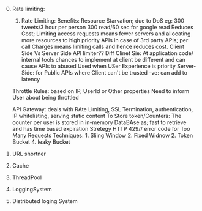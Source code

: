 0. Rate limiting:
     1. Rate Limiting:
    Benefits:
	    Resource Starvation; due to DoS
		eg: 
		 300 tweets/3 hour per person
		 300 read/60 sec for google read
        Reduces Cost;
         Limiting access requests means fewer servers and allocating more resources to high priority APIs
         in case of 3rd party APIs; per call Charges means limiting calls and hence reduces cost.
    Client Side Vs Server Side API limiter?? Diff
	  Clinet Sie:
	     At application code/ internal tools
		 chances to implement at client be different and can cause APIs to abused
		 Used when USer Experience is priority
	  Server-Side:
         for Public APIs where Client can't be trusted
         -ve: can add to latency		 

     Throttle Rules:
             based on IP, UserId or Other properties
    Need to inform User about being throttled			 
	
	API Gateway:
	   deals with RAte Limiting, SSL Termination, authentication, IP whitelisting, serving static content
	To Store token/Counters:
           The counter per user is stored in in-memory DataBAse as;
    fast to retrieve and has time based expiration Stretegy
    HTTP 429// error code for Too Many Requests
    Techniques:
          1. Sliing Window
		  2. Fixed Widnow
		  2. Token Bucket
		  4. leaky Bucket
2. URL shortner
3. Cache
4. ThreadPool
5. LoggingSystem
6. Distributed loging System
